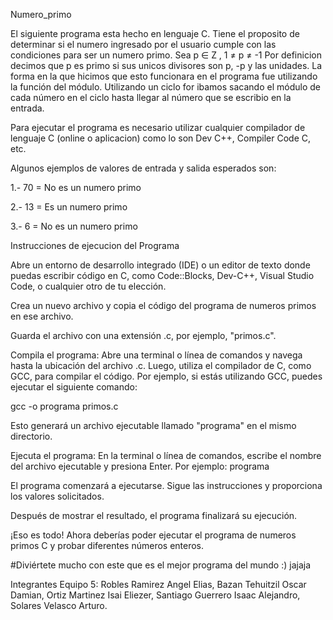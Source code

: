 Numero_primo

El siguiente programa esta hecho en lenguaje C. Tiene el proposito de determinar si el numero ingresado por el usuario cumple con las condiciones para ser un numero primo. Sea p ∈ Z , 1 ≠ p ≠ -1 Por definicion decimos que p es primo si sus unicos divisores son p, -p y las unidades. La forma en la que hicimos que esto funcionara en el programa fue utilizando la función del módulo. Utilizando un ciclo for ibamos sacando el módulo de cada número en el ciclo hasta llegar al número que se escribio en la entrada.

Para ejecutar el programa es necesario utilizar cualquier compilador de lenguaje C (online o aplicacion) como lo son Dev C++, Compiler Code C, etc.

Algunos ejemplos de valores de entrada y salida esperados son:

1.- 70 = No es un numero primo

2.- 13 = Es un numero primo

3.- 6 = No es un numero primo

Instrucciones de ejecucion del Programa

Abre un entorno de desarrollo integrado (IDE) o un editor de texto donde puedas escribir código en C, como Code::Blocks, Dev-C++, Visual Studio Code, o cualquier otro de tu elección.

Crea un nuevo archivo y copia el código del programa de numeros primos en ese archivo.

Guarda el archivo con una extensión .c, por ejemplo, "primos.c".

Compila el programa: Abre una terminal o línea de comandos y navega hasta la ubicación del archivo .c. Luego, utiliza el compilador de C, como GCC, para compilar el código. Por ejemplo, si estás utilizando GCC, puedes ejecutar el siguiente comando:

gcc -o programa primos.c

Esto generará un archivo ejecutable llamado "programa" en el mismo directorio.

Ejecuta el programa: En la terminal o línea de comandos, escribe el nombre del archivo ejecutable y presiona Enter. Por ejemplo: programa

El programa comenzará a ejecutarse. Sigue las instrucciones y proporciona los valores solicitados.

Después de mostrar el resultado, el programa finalizará su ejecución.

¡Eso es todo! Ahora deberías poder ejecutar el programa de numeros primos C y probar diferentes números enteros.

#Diviértete mucho con este que es el mejor programa del mundo :) jajaja

Integrantes Equipo 5: Robles Ramirez Angel Elias, Bazan Tehuitzil Oscar Damian, Ortiz Martinez Isai Eliezer, Santiago Guerrero Isaac Alejandro, Solares Velasco Arturo.
